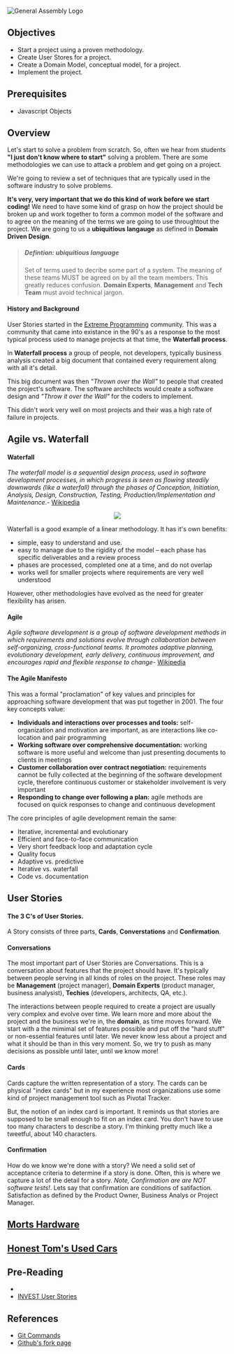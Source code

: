 ![General Assembly Logo](http://i.imgur.com/ke8USTq.png)

## Objectives
* Start a project using a proven methodology.
* Create User Stores for a project.
* Create a Domain Model, conceptual model, for a project.
* Implement the project. 


## Prerequisites
- Javascript Objects

## Overview 

Let's start to solve a problem from scratch. So, often we hear from students **"I just don't know where to start"** solving a problem. There are some methodologies we can use to attack a problem and get going on a project.

We're going to review a set of techniques that are typically used in the software industry to solve problems. 

**It's very, very important that we do this kind of work before we start coding!** We need to have some kind of grasp on how the project should be broken up and work together to form a common model of the software and to agree on the meaning of the terms we are going to use throughtout the project. We are going to us a **ubiquitious langauge** as defined in **Domain Driven Design**.

> ##### Defintion: ubiquitious language
> Set of terms used to decribe some part of a system. 
> The meaning of these teams MUST be agreed on by all 
> the team members. This greatly reduces confusion. **Domain Experts**, **Management** and **Tech Team** must avoid technical jargon.

#### History and Background

User Stories started in the [Extreme Programming](https://en.wikipedia.org/wiki/Extreme_programming) community. This was a community that came into existance in the 90's as a response to the most typical process used to manage projects at that time, the **Waterfall process**.

In **Waterfall process** a group of people, not developers, typically business analysis created a big document that contained every requirement along with all it's detail. 

This big document was then *"Thrown over the Wall"* to people that created the project's software. The software architects would create a software design and *"Throw it over the Wall"* for the coders to implement.

This didn't work very well on most projects and their was a high rate of failure in projects. 

## Agile vs. Waterfall 
#### Waterfall

_The waterfall model is a sequential design process, used in software development processes, in which progress is seen as flowing steadily downwards (like a waterfall) through the phases of Conception, Initiation, Analysis, Design, Construction, Testing, Production/Implementation and Maintenance._- [Wikipedia](http://en.wikipedia.org/wiki/Waterfall_model)

<p style="text-align:center">
  <img src="https://i.imgur.com/yJMVO91.png">
</p>

Waterfall is a good example of a linear methodology. It has it's own benefits:

- simple,  easy to understand and use.
- easy to manage due to the rigidity of the model – each phase has specific deliverables and a review process
- phases are processed, completed one at a time, and do not overlap
- works well for smaller projects where requirements are very well understood

However, other methodologies have evolved as the need for greater flexibility has arisen.


#### Agile

_Agile software development is a group of software development methods in which requirements and solutions evolve through collaboration between self-organizing, cross-functional teams. It promotes adaptive planning, evolutionary development, early delivery, continuous improvement, and encourages rapid and flexible response to change_- [Wikipedia](http://en.wikipedia.org/wiki/Agile_software_development)

#### The Agile Manifesto

This was a formal "proclamation" of key values and principles for approaching software development that was put together in 2001.  The four key concepts value:

- **Individuals and interactions over processes and tools:** self-organization and motivation are important, as are interactions like co-location and pair programming
- **Working software over comprehensive documentation:** working software is more useful and welcome than just presenting documents to clients in meetings
- **Customer collaboration over contract negotiation:** requirements cannot be fully collected at the beginning of the software development cycle, therefore continuous customer or stakeholder involvement is very important
- **Responding to change over following a plan:** agile methods are focused on quick responses to change and continuous development

The core principles of agile development remain the same:

* Iterative, incremental and evolutionary
* Efficient and face-to-face communication
* Very short feedback loop and adaptation cycle
* Quality focus
* Adaptive vs. predictive
* Iterative vs. waterfall
* Code vs. documentation


## User Stories

#### The 3 C's of User Stories.

A Story consists of three parts, **Cards**, **Converstations** and **Confirmation**. 

#### Conversations
The most important part of User Stories are Conversations. This is a conversation about features that the project should have. It's typically between people serving in all kinds of roles on the project. 
These roles may be **Management** (project manager), **Domain Experts** (product manager, business analysist), **Techies** (developers, architects, QA, etc.). 

The interactions between people required to create a project are usually very complex and evolve over time. We learn more and more about the project and the business we're in, the **domain**, as time moves forward. 
We start with a the mimimal set of features possible and put off the "hard stuff" or non-essential features until later. We never know less about a project and what it should be than in this very moment. So, we try to push as many decisions as possible until later, until we know more!

#### Cards

Cards capture the written representation of a story. The cards can be physical "index cards" but in my experience most organizations use some kind of project management tool such as Pivotal Tracker. 

But, the notion of an index card is important. It reminds us that stories are supposed to be small enough to fit on an index card. You don't have to use too many characters to describe a story. I'm thinking pretty much like a tweetful, about 140 characters. 

#### Confirmation

How do we know we're done with a story? We need a solid set of acceptance criteria to determine if a story is done. Often, this is where we capture a lot of the detail for a story. *Note, Confirmation are are NOT software tests!*. Lets say that confirmation are conditions of satifaction. Satisfaction as defined by the Product Owner, Business Analys or Project Manager.

## [Morts Hardware](MortsHardware.md)

## [Honest Tom's Used Cars](HonestTomAuto.md)
## Pre-Reading

* []()
* [INVEST User Stories](https://youtu.be/uj5iUbDf-iw?list=UUQScrIAUqnPqwBu97eO17WQ)
## References

* [Git Commands](command-reference.md)
* [Github's fork page](https://help.github.com/articles/fork-a-repo/)


